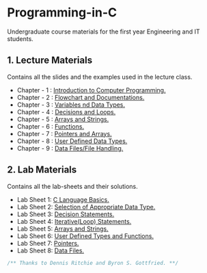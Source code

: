 # Programming-in-C

Undergraduate course materials for the first year Engineering and IT students.

## 1. Lecture Materials
  Contains all the slides and the examples used in the lecture class.
  
- Chapter - 1 : [Introduction to Computer Programming.](Lecture/Chapter%201%20and%202/Chapter%201%20and%202.pdf)
- Chapter - 2 : [Flowchart and Documentations.](Lecture/Chapter%201%20and%202/Chapter%201%20and%202.pdf)
- Chapter - 3 : [Variables nd Data Types.](Lecture/Chapter%203/Chapter%203.pdf)
- Chapter - 4 : [Decisions and Loops.](Lecture/Chapter%204/Chapter%204.pdf)
- Chapter - 5 : [Arrays and Strings.](Lecture/Chapter%205/Chapter%205.pdf)
- Chapter - 6 : [Functions.](Lecture/Chapter%206/Chapter%206.pdf)
- Chapter - 7 : [Pointers and Arrays.](Lecture/Chapter%207/Chapter%207.pdf)
- Chapter - 8 : [User Defined Data Types.](Lecture/Chapter%208/Chapter%208.pdf)
- Chapter - 9 : [Data Files/File Handling.](Lecture/Chapter%209/Examples)
  
  
## 2. Lab Materials
  Contains all the lab-sheets and their solutions.
  - Lab Sheet 1: [C Language Basics.](Lab/Lab%20Sheet%20-%201)
  - Lab Sheet 2: [Selection of Appropriate Data Type.](Lab/Lab%20Sheet%20-%202)
  - Lab Sheet 3: [Decision Statements.](Lab/Lab%20Sheet%20-%203)
  - Lab Sheet 4: [Iterative(Loop) Statements.](Lab/Lab%20Sheet%20-%204)
  - Lab Sheet 5: [Arrays and Strings.](Lab/Lab%20Sheet%20-%205)
  - Lab Sheet 6: [User Defined Types and Functions.](Lab/Lab%20Sheet%20-%206)
  - Lab Sheet 7: [Pointers.](Lab/Lab%20Sheet%20-%207)
  - Lab Sheet 8: [Data Files.](Lab/Lab%20Sheet%20-%208)

```C
/** Thanks to Dennis Ritchie and Byron S. Gottfried. **/
```
